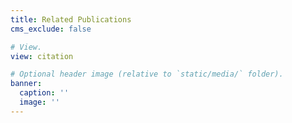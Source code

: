 ```yaml
---
title: Related Publications
cms_exclude: false

# View.
view: citation

# Optional header image (relative to `static/media/` folder).
banner:
  caption: ''
  image: ''
---
```

